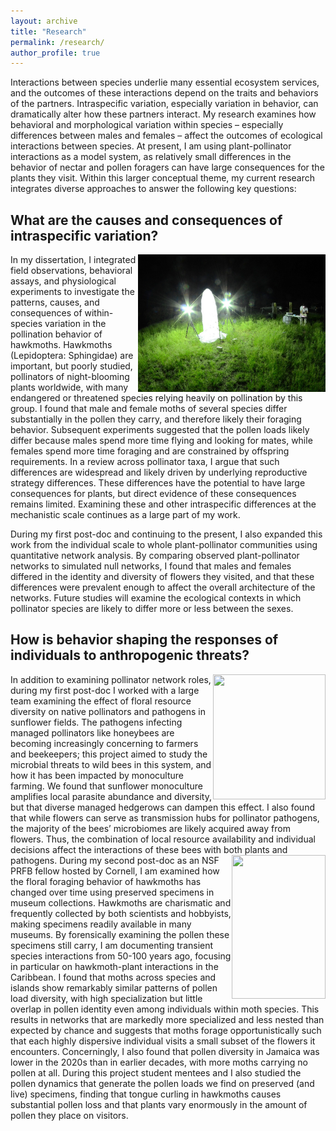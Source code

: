 ```yaml
---
layout: archive
title: "Research"
permalink: /research/
author_profile: true
---
```


Interactions between species underlie many essential ecosystem services, and the outcomes of these interactions depend on the traits and behaviors of the partners. Intraspecific variation, especially variation in behavior, can dramatically alter how these partners interact. My research examines how behavioral and morphological variation within species – especially differences between males and females – affect the outcomes of ecological interactions between species. At present, I am using plant-pollinator interactions as a model system, as relatively small differences in the behavior of nectar and pollen foragers can have large consequences for the plants they visit.
Within this larger conceptual theme, my current research integrates diverse approaches to answer the following key questions: 

## What are the causes and consequences of intraspecific variation? ##
<img src="/assets/images/dark_blacklighting.jpg" align="right" width="300" height="220">
In my dissertation, I integrated field observations, behavioral assays, and physiological experiments to investigate the patterns, causes, and consequences of within-species variation in the pollination behavior of hawkmoths. Hawkmoths (Lepidoptera: Sphingidae) are important, but poorly studied, pollinators of night-blooming plants worldwide, with many endangered or threatened species relying heavily on pollination by this group. 
I found that male and female moths of several species differ substantially in the pollen they carry, and therefore likely their foraging behavior.  Subsequent experiments suggested that the pollen loads likely differ because males spend more time flying and looking for mates, while females spend more time foraging and are constrained by offspring requirements. In a review across pollinator taxa, I argue that such differences are widespread and likely driven by underlying reproductive strategy differences. These differences have the potential to have large consequences for plants, but direct evidence of these consequences remains limited. Examining these and other intraspecific differences at the mechanistic scale continues as a large part of my work.

During my first post-doc and continuing to the present, I also expanded this work from the individual scale to whole plant-pollinator communities using quantitative network analysis. By comparing observed plant-pollinator networks to simulated null networks, I found that males and females differed in the identity and diversity of flowers they visited, and that these differences were prevalent enough to affect the overall architecture of the networks. Future studies will examine the ecological contexts in which pollinator species are likely to differ more or less between the sexes. 

## How is behavior shaping the responses of individuals to anthropogenic threats? ##
<img src="/assets/images/IMG_20190722_105136743.jpg" align="right" width="180" height="200">
In addition to examining pollinator network roles, during my first post-doc I worked with a large team examining the effect of floral resource diversity on native pollinators and pathogens in sunflower fields. The pathogens infecting managed pollinators like honeybees are becoming increasingly concerning to farmers and beekeepers; this project aimed to study the microbial threats to wild bees in this system, and how it has been impacted by monoculture farming. We found that sunflower monoculture amplifies local parasite abundance and diversity, but that diverse managed hedgerows can dampen this effect. I also found that while flowers can serve as transmission hubs for pollinator pathogens, the majority of the bees’ microbiomes are likely acquired away from flowers. Thus, the combination of local resource availability and individual decisions affect the interactions of these bees with both plants and pathogens. 

<img src="/assets/images/IMG_20210913_091913270.jpg" align="right" width="150" height="230">
During my second post-doc as an NSF PRFB fellow hosted by Cornell, I am examined how the floral foraging behavior of hawkmoths has changed over time  using preserved specimens in museum collections. Hawkmoths are charismatic and frequently collected by both scientists and hobbyists, making specimens readily available in many museums. By forensically examining the pollen these specimens still carry, I am documenting transient species interactions from 50-100 years ago, focusing in particular on hawkmoth-plant interactions in the Caribbean. I found that moths across species and islands show remarkably similar patterns of pollen load diversity, with high specialization but little overlap in pollen identity even among individuals within moth species. This results in networks that are markedly more specialized and less nested than expected by chance and suggests that moths forage opportunistically such that each highly dispersive individual visits a small subset of the flowers it encounters. Concerningly, I also found that pollen diversity in Jamaica was lower in the 2020s than in earlier decades, with more moths carrying no pollen at all. During this project student mentees and I also studied the pollen dynamics that generate the pollen loads we find on preserved (and live) specimens, finding that tongue curling in hawkmoths causes substantial pollen loss and that plants vary enormously in the amount of pollen they place on visitors. 
